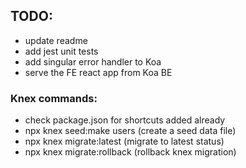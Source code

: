 ## TODO:

- update readme
- add jest unit tests
- add singular error handler to Koa
- serve the FE react app from Koa BE

### Knex commands:

- check package.json for shortcuts added already
- npx knex seed:make users (create a seed data file)
- npx knex migrate:latest (migrate to latest status)
- npx knex migrate:rollback (rollback knex migration)
